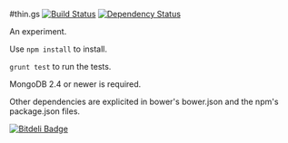 #thin.gs [![Build Status](https://secure.travis-ci.org/henvic/thin.gs.png?branch=master)](https://travis-ci.org/henvic/thin.gs) [![Dependency Status](https://david-dm.org/henvic/thin.gs.png)](https://david-dm.org/henvic/thin.gs)

An experiment.

Use `npm install` to install.

`grunt test` to run the tests.

MongoDB 2.4 or newer is required.

Other dependencies are explicited in bower's bower.json and the npm's package.json files.

[![Bitdeli Badge](https://d2weczhvl823v0.cloudfront.net/henvic/thin.gs/trend.png)](https://bitdeli.com/free "Bitdeli Badge")

